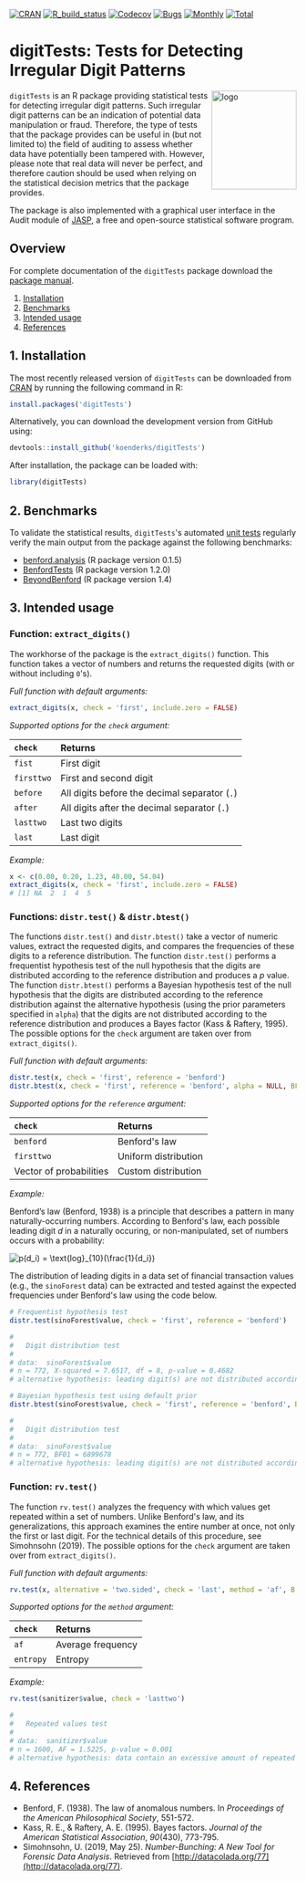 [![CRAN](https://img.shields.io/cran/v/digitTests?color=yellow&label=CRAN&logo=r)](https://cran.r-project.org/package=digitTests)
[![R_build_status](https://github.com/koenderks/digitTests/workflows/Build/badge.svg)](https://github.com/koenderks/digitTests/actions)
[![Codecov](https://codecov.io/gh/koenderks/digitTests/branch/master/graph/badge.svg?token=ZoxIB8p8PW)](https://codecov.io/gh/koenderks/digitTests)
[![Bugs](https://img.shields.io/github/issues/koenderks/digitTests/bug?label=Bugs&logo=github&logoColor=%23FFF&color=brightgreen)](https://github.com/koenderks/digitTests/issues?q=is%3Aopen+is%3Aissue+label%3Abug)
[![Monthly](https://cranlogs.r-pkg.org/badges/digitTests?color=blue)](https://cranlogs.r-pkg.org)
[![Total](https://cranlogs.r-pkg.org/badges/grand-total/digitTests?color=blue)](https://cranlogs.r-pkg.org)

# digitTests: Tests for Detecting Irregular Digit Patterns

<img src='https://github.com/koenderks/digitTests/raw/master/man/figures/logo.png' width='149' height='173' alt='logo' align='right' margin-left='20' margin-right='20'/>

`digitTests` is an R package providing statistical tests for detecting irregular digit patterns. Such irregular digit patterns can be an indication of potential data manipulation or fraud. Therefore, the type of tests that the package provides can be useful in (but not limited to) the field of auditing to assess whether data have potentially been tampered with. However, please note that real data will never be perfect, and therefore caution should be used when relying on the statistical decision metrics that the package provides.

The package is also implemented with a graphical user interface in the Audit module of [JASP](https://jasp-stats.org), a free and open-source statistical software program.

## Overview

For complete documentation of the `digitTests` package download the [package manual](https://cran.r-project.org/package=digitTests/digitTests.pdf).

1. [Installation](#1-installation)
2. [Benchmarks](#2-benchmarks)
3. [Intended usage](#3-intended-usage)
4. [References](#4-references)

## 1. Installation

The most recently released version of `digitTests` can be downloaded from [CRAN](https://cran.r-project.org/package=digitTests) by running the following command in R:

```r
install.packages('digitTests')
```

Alternatively, you can download the development version from GitHub using:

```r
devtools::install_github('koenderks/digitTests')
```

After installation, the package can be loaded with:

```r
library(digitTests)
```

## 2. Benchmarks

To validate the statistical results, `digitTests`'s automated [unit tests](https://github.com/koenderks/digitTests/tree/master/tests/testthat) regularly verify the main output from the package against the following benchmarks:

- [benford.analysis](https://cran.r-project.org/package=benford.analysis) (R package version 0.1.5)
- [BenfordTests](https://cran.r-project.org/package=BenfordTests) (R package version 1.2.0)
- [BeyondBenford](https://cran.r-project.org/package=BeyondBenford) (R package version 1.4)

## 3. Intended usage

### Function: `extract_digits()`

The workhorse of the package is the `extract_digits()` function. This function takes a vector of numbers and returns the requested digits (with or without including `0`'s).

*Full function with default arguments:*

```r
extract_digits(x, check = 'first', include.zero = FALSE)
```

*Supported options for the `check` argument:*

| `check` | Returns |
| :----------- | :----------- |
| `fist` | First digit |
| `firsttwo` | First and second digit |
| `before` | All digits before the decimal separator (`.`) |
| `after` | All digits after the decimal separator (`.`) |
| `lasttwo` | Last two digits |
| `last` | Last digit |

*Example:*

```r
x <- c(0.00, 0.20, 1.23, 40.00, 54.04)
extract_digits(x, check = 'first', include.zero = FALSE)
# [1] NA  2  1  4  5
```

### Functions: `distr.test()` & `distr.btest()`

The functions `distr.test()` and `distr.btest()` take a vector of numeric values, extract the requested digits, and compares the frequencies of these digits to a reference distribution. The function `distr.test()` performs a frequentist hypothesis test of the null hypothesis that the digits are distributed according to the reference distribution and produces a *p* value. The function `distr.btest()` performs a Bayesian hypothesis test of the null hypothesis that the digits are distributed according to the reference distribution against the alternative hypothesis (using the prior parameters specified in `alpha`) that the digits are not distributed according to the reference distribution and produces a Bayes factor (Kass & Raftery, 1995). The possible options for the `check` argument are taken over from `extract_digits()`.

*Full function with default arguments:*

```r
distr.test(x, check = 'first', reference = 'benford')
distr.btest(x, check = 'first', reference = 'benford', alpha = NULL, BF10 = TRUE, log = FALSE)
```

*Supported options for the `reference` argument:*

| `check` | Returns |
| :----------- | :----------- |
| `benford` | Benford's law |
| `firsttwo` | Uniform distribution |
| Vector of probabilities | Custom distribution |

*Example:*

Benford’s law (Benford, 1938) is a principle that describes a pattern in many naturally-occurring numbers. According to Benford's law, each possible leading digit *d* in a naturally occuring, or non-manipulated, set of numbers occurs with a probability:

<img src="https://latex.codecogs.com/svg.image?p(d_i)&space;=&space;\text{log}_{10}(1&space;+&space;\frac{1}{d_i})" title="p(d_i) = \text{log}_{10}(\frac{1}{d_i})" />

The distribution of leading digits in a data set of financial transaction values (e.g., the `sinoForest` data) can be extracted and tested against the expected frequencies under Benford's law using the code below.

```r
# Frequentist hypothesis test
distr.test(sinoForest$value, check = 'first', reference = 'benford')

#
# 	Digit distribution test
#
# data:  sinoForest$value
# n = 772, X-squared = 7.6517, df = 8, p-value = 0.4682
# alternative hypothesis: leading digit(s) are not distributed according to the benford distribution.

# Bayesian hypothesis test using default prior
distr.btest(sinoForest$value, check = 'first', reference = 'benford', BF10 = FALSE)

#
# 	Digit distribution test
#
# data:  sinoForest$value
# n = 772, BF01 = 6899678
# alternative hypothesis: leading digit(s) are not distributed according to the benford distribution.
```

### Function: `rv.test()`

The function `rv.test()` analyzes the frequency with which values get repeated within a set of numbers. Unlike Benford's law, and its generalizations, this approach examines the entire number at once, not only the first or last digit. For the technical details of this procedure, see Simohnsohn (2019). The possible options for the `check` argument are taken over from `extract_digits()`.

*Full function with default arguments:*

```r
rv.test(x, alternative = 'two.sided', check = 'last', method = 'af', B = 1000)
```

*Supported options for the `method` argument:*

| `check` | Returns |
| :----------- | :----------- |
| `af` | Average frequency |
| `entropy` | Entropy |

*Example:*

```r
rv.test(sanitizer$value, check = 'lasttwo')

#
# 	Repeated values test
#
# data:  sanitizer$value
# n = 1600, AF = 1.5225, p-value = 0.001
# alternative hypothesis: data contain an excessive amount of repeated values.
```

## 4. References

- Benford, F. (1938). The law of anomalous numbers. In *Proceedings of the American Philosophical Society*, 551-572.
- Kass, R. E., & Raftery, A. E. (1995). Bayes factors. *Journal of the American Statistical Association*, *90*(430), 773-795.
- Simohnsohn, U. (2019, May 25). *Number-Bunching: A New Tool for Forensic Data Analysis*. Retrieved from [http://datacolada.org/77](http://datacolada.org/77).